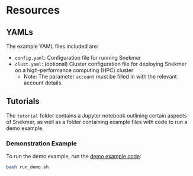 # Resources

## YAMLs

The example YAML files included are:

- `config.yaml`: Configuration file for running Snekmer
- `clust.yaml`: (optional) Cluster configuration file for
  deploying Snekmer on a high-performance computing (HPC) cluster
  - Note: The parameter `account` must be filled in with the
    relevant account details.

## Tutorials

The `tutorial` folder contains a Jupyter notebook outlining certain aspects
of Snekmer, as well as a folder containing example files with code to run
a demo example.

### Demonstration Example

To run the demo example, run the
[demo example code](https://github.com/PNNL-CompBio/Snekmer/tree/main/resources/tutorial/demo_example):

```bash
bash run_demo.sh
```